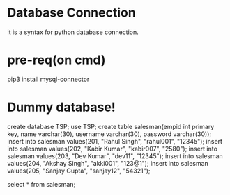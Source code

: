 # Database Connection
it is a syntax for python database connection.

# pre-req(on cmd)
pip3 install mysql-connector

# Dummy database!
create database TSP;
use TSP;
create table salesman(empid int primary key, name varchar(30), username varchar(30), password varchar(30));
insert into salesman values(201, "Rahul Singh", "rahul001", "12345");
insert into salesman values(202, "Kabir Kumar", "kabir007", "2580");
insert into salesman values(203, "Dev  Kumar", "dev11", "12345");
insert into salesman values(204, "Akshay Singh", "akki001", "123@1");
insert into salesman values(205, "Sanjay Gupta", "sanjay12", "54321");

select * from salesman;
